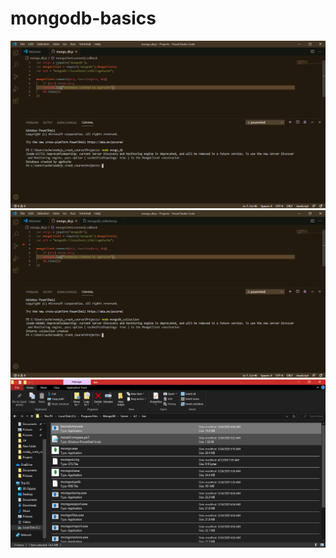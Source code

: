 # mongodb-basics
![alt text](https://github.com/ugohuche/mongodb-basics/blob/master/Database.PNG)
![alt text](https://github.com/ugohuche/mongodb-basics/blob/master/Mongodb_collection.PNG)
![alt text](https://github.com/ugohuche/mongodb-basics/blob/master/MongodbInstallation.PNG)
